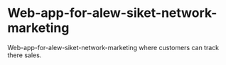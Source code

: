 # Web-app-for-alew-siket-network-marketing
Web-app-for-alew-siket-network-marketing where customers can track there sales. 
